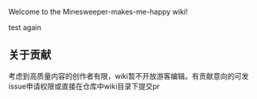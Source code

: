 Welcome to the Minesweeper-makes-me-happy wiki!

test again

## 关于贡献

考虑到高质量内容的创作者有限，wiki暂不开放游客编辑。有贡献意向的可发issue申请权限或直接在仓库中wiki目录下提交pr